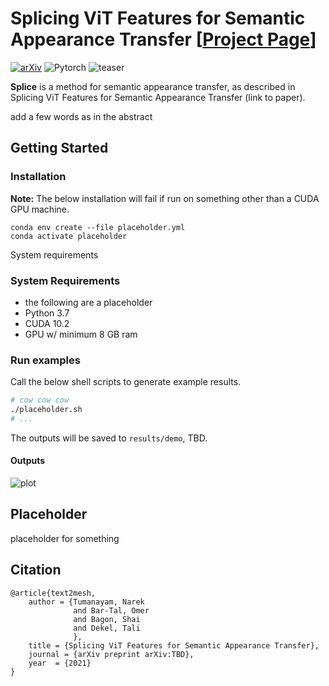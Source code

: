# Splicing ViT Features for Semantic Appearance Transfer [[Project Page](https://github.io/tbd/)]
[![arXiv](https://img.shields.io/badge/arXiv-Splice-b31b1b.svg)](https://arxiv.org/abs/TBD)
![Pytorch](https://img.shields.io/badge/PyTorch->=1.9.0-Red?logo=pytorch)
![teaser](imgs/teaser.png)


**Splice** is a method for semantic appearance transfer, as described in Splicing ViT Features for Semantic Appearance Transfer (link to paper).

add a few words as in the abstract 

## Getting Started
### Installation

**Note:** The below installation will fail if run on something other than a CUDA GPU machine.
```
conda env create --file placeholder.yml
conda activate placeholder
```

System requirements
### System Requirements
- the following are a placeholder
- Python 3.7
- CUDA 10.2
- GPU w/ minimum 8 GB ram


### Run examples
Call the below shell scripts to generate example results.
```bash
# cow cow cow
./placeholder.sh
# ...
```
The outputs will be saved to `results/demo`, TBD.
#### Outputs
![plot](imgs/results.png)

## Placeholder
placeholder for something

## Citation
```
@article{text2mesh,
    author = {Tumanayam, Narek
              and Bar-Tal, Omer
              and Bagon, Shai
              and Dekel, Tali
              },
    title = {Splicing ViT Features for Semantic Appearance Transfer}, 
    journal = {arXiv preprint arXiv:TBD},
    year  = {2021}
}
```